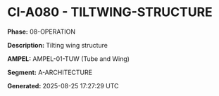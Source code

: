 # CI-A080 - TILTWING-STRUCTURE

**Phase:** 08-OPERATION

**Description:** Tilting wing structure

**AMPEL:** AMPEL-01-TUW (Tube and Wing)

**Segment:** A-ARCHITECTURE

**Generated:** 2025-08-25 17:27:29 UTC
